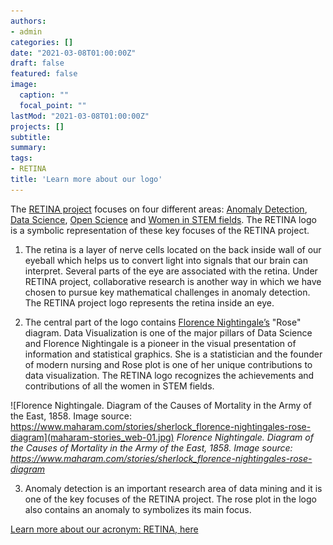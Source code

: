 ```yaml
---
authors:
- admin
categories: []
date: "2021-03-08T01:00:00Z"
draft: false
featured: false
image:
  caption: ""
  focal_point: ""
lastMod: "2021-03-08T01:00:00Z"
projects: []
subtitle: 
summary: 
tags: 
- RETINA
title: 'Learn more about our logo'
---
```


The [RETINA project](https://retinalab.netlify.app/post/acronym/) focuses on four different areas: [Anomaly Detection](https://en.wikipedia.org/wiki/Anomaly_detection), [Data Science](https://en.wikipedia.org/wiki/Data_science), [Open Science](https://en.wikipedia.org/wiki/Open_science) and [Women in STEM fields](https://en.wikipedia.org/wiki/Women_in_STEM_fields). The RETINA logo is a symbolic representation of these key focuses of the RETINA project.

1. The retina is a layer of nerve cells located on the back inside wall of our eyeball which helps us to convert light into signals that our brain can interpret. Several parts of the eye are associated with the retina.  Under RETINA project, collaborative research is another way in which we have chosen to pursue key mathematical challenges in anomaly detection. The RETINA project logo represents the retina inside an eye.

2. The central part of the logo contains [Florence Nightingale’s](https://en.wikipedia.org/wiki/Florence_Nightingale) "Rose" diagram. Data Visualization is one of the major pillars of Data Science and Florence Nightingale is a pioneer in the visual presentation of information and statistical graphics. She is a statistician and the founder of modern nursing and Rose plot is one of her unique contributions to data visualization. The RETINA logo recognizes the achievements and contributions of all the women in STEM fields.

![Florence Nightingale. Diagram of the Causes of Mortality in the Army of the East, 1858. Image source: https://www.maharam.com/stories/sherlock_florence-nightingales-rose-diagram](maharam-stories_web-01.jpg)
*Florence Nightingale. Diagram of the Causes of Mortality in the Army of the East, 1858. Image source: https://www.maharam.com/stories/sherlock_florence-nightingales-rose-diagram*

3. Anomaly detection is an important research area of data mining and it is one of the key focuses of the RETINA project. The rose plot in the logo also contains an anomaly to symbolizes its main focus.

[Learn more about our acronym: RETINA, here](https://retinalab.netlify.app/post/acronym/)

 